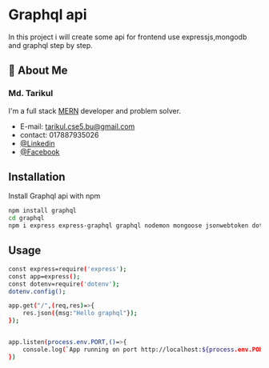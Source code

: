 # Graphql api

In this project i will create some api for frontend use expressjs,mongodb and graphql step by step.

 ## 🚀 About Me
### Md. Tarikul
I'm a full stack [MERN]() developer and problem solver.
- E-mail: tarikul.cse5.bu@gmail.com
- contact: 017887935026
- [@Linkedin](https://www.linkedin.com/in/tarikul-islam-2100841ab/)
- [@Facebook](https://www.facebook.com/tarikulcse001)

## Installation

Install Graphql api with npm

```bash
npm install graphql
cd graphql
npm i express express-graphql graphql nodemon mongoose jsonwebtoken dotenv
```
## Usage

```bash
const express=require('express');
const app=express();
const dotenv=require('dotenv');
dotenv.config();

app.get("/",(req,res)=>{
    res.json({msg:"Hello graphql"});
});


app.listen(process.env.PORT,()=>{
    console.log(`App running on port http://localhost:${process.env.PORT}/`);
})

```